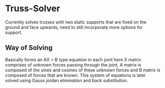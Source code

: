 # Truss-Solver

Currently solves trusses with two static supports that are fixed on the ground and face upwards, need to still incorporate more options for support.

## Way of Solving

Basically forms an AX = B type equation in each joint here X matrix comprises of unknown forces passing through the joint, A matrix is composed of the sines and cosines of these unknown forces and B matrix is composed of forces that are known. This system of equations is later solved using Gauss jordan elimination and back substitution.

